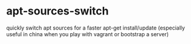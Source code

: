 apt-sources-switch
==================

quickly switch apt sources for a faster apt-get install/update (especially useful in china when you play with vagrant or bootstrap a server)
